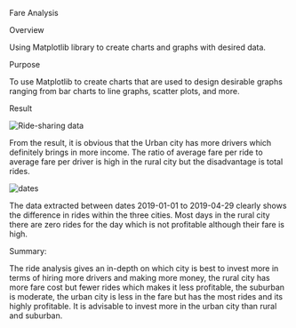Fare Analysis

Overview

Using Matplotlib library to create charts and graphs with desired data.

Purpose

To use Matplotlib to create charts that are used to design desirable graphs ranging from bar charts to line graphs, scatter plots, and more.

Result

![Ride-sharing data](https://user-images.githubusercontent.com/86568537/132261308-325c1b08-9e02-4e18-ba81-283c31c8a1bf.PNG)

From the result, it is obvious that the Urban city has more drivers which definitely brings in more income. The ratio of average fare per ride to average fare per driver is high in the rural city but the disadvantage is total rides.

![dates](https://user-images.githubusercontent.com/86568537/132261341-7c85ff90-aec0-4528-aedc-b751946218b7.PNG)

The data extracted between dates 2019-01-01 to 2019-04-29 clearly shows the difference in rides within the three cities. Most days in the rural city there are zero rides for the day which is not profitable although their fare is high.

Summary:

The ride analysis gives an in-depth on which city is best to invest more in terms of hiring more drivers and making more money, the rural city has more fare cost but fewer rides which makes it less profitable, the suburban is moderate, the urban city is less in the fare but has the most rides and its highly profitable. It is advisable to invest more in the urban city than rural and suburban.
